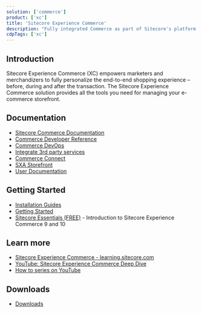 ```yaml
---
solution: ['commerce']
product: ['xc']
title: 'Sitecore Experience Commerce'
description: "Fully integrated Commerce as part of Sitecore's platform DXP"
cdpTags: ['xc']
---
```


## Introduction

Sitecore Experience Commerce (XC) empowers marketers and merchandizers to fully personalize the end-to-end shopping experience – before, during and after the transaction. The Sitecore Experience Commerce solution provides all the tools you need for managing your e-commerce storefront.

## Documentation

- [Sitecore Commerce Documentation](https://doc.sitecore.com/xp/en/developers/103/xc)
- [Commerce Developer Reference](https://doc.sitecore.com/xp/en/developers/101/sitecore-experience-commerce/en/commerce-developer-reference.html)
- [Commerce DevOps](https://doc.sitecore.com/xp/en/developers/101/sitecore-experience-commerce/en/commerce-devops.html)
- [Integrate 3rd party services](https://doc.sitecore.com/xp/en/developers/101/sitecore-experience-commerce/en/commerce-integration.html)
- [Commerce Connect](https://doc.sitecore.com/xp/en/developers/101/sitecore-experience-commerce/en/commerce-connect.html)
- [SXA Storefront](https://doc.sitecore.com/xp/en/developers/101/sitecore-experience-commerce/en/sxa-storefront.html)
- [User Documentation](https://doc.sitecore.com/users/101/sitecore-experience-commerce/en/introduction-to-sitecore-experience-commerce.html)

## Getting Started

- [Installation Guides](/downloads/Sitecore_Commerce/101/Sitecore_Experience_Commerce_101)
- [Getting Started](https://doc.sitecore.com/xp/en/developers/101/sitecore-experience-commerce/getting-started-with-development.html)
- [Sitecore Essentials (FREE)](https://learning.sitecore.com/pathway/sitecore-essentials) - Introduction to Sitecore Experience Commerce 9 and 10

## Learn more

- [Sitecore Experience Commerce - learning.sitecore.com](https://learning.sitecore.com/pathway/sitecore-experience-commerce)
- [YouTube: Sitecore Experience Commerce Deep Dive](https://www.youtube.com/watch?v=T0cn3yBbRro&list=PL1jJVFm_lGny-vqNPTv3VdBA_o31-Tq94)
- [How to series on YouTube](https://www.youtube.com/watch?v=aWeC7SXNifw&list=PL1jJVFm_lGnwa9R0XqeGrhmNj1AHbAnE9)

## Downloads

- [Downloads](/downloads/Sitecore_Commerce)
